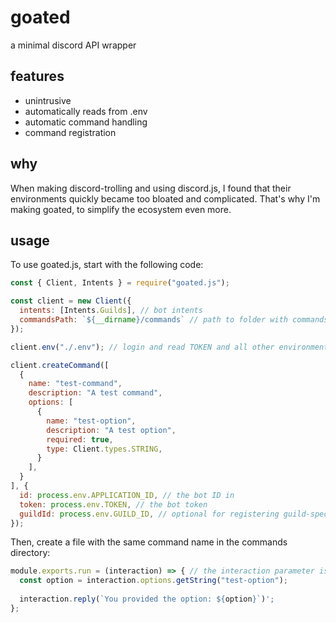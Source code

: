 # goated

a minimal discord API wrapper

## features

- unintrusive
- automatically reads from .env
- automatic command handling
- command registration

## why

When making discord-trolling and using discord.js, I found that their environments quickly became too bloated and complicated. That's why I'm making goated, to simplify the ecosystem even more.

## usage

To use goated.js, start with the following code:
```js
const { Client, Intents } = require("goated.js");

const client = new Client({
  intents: [Intents.Guilds], // bot intents
  commandsPath: `${__dirname}/commands` // path to folder with commands in it
});

client.env("./.env"); // login and read TOKEN and all other environment variables from .env

client.createCommand([
  {
    name: "test-command",
    description: "A test command",
    options: [
      {
        name: "test-option",
        description: "A test option",
        required: true, 
        type: Client.types.STRING,
      }
    ],
  }
], {
  id: process.env.APPLICATION_ID, // the bot ID in
  token: process.env.TOKEN, // the bot token
  guildId: process.env.GUILD_ID, // optional for registering guild-specific commands
});
```

Then, create a file with the same command name in the commands directory:

```js
module.exports.run = (interaction) => { // the interaction parameter is from the discord.js library
  const option = interaction.options.getString("test-option");
  
  interaction.reply(`You provided the option: ${option}`)';
};
```
